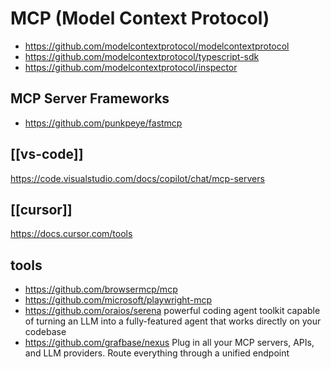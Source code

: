 # MCP (Model Context Protocol)

- <https://github.com/modelcontextprotocol/modelcontextprotocol>
- <https://github.com/modelcontextprotocol/typescript-sdk>
- <https://github.com/modelcontextprotocol/inspector>

## MCP Server Frameworks

- <https://github.com/punkpeye/fastmcp>

## [[vs-code]]

<https://code.visualstudio.com/docs/copilot/chat/mcp-servers>

## [[cursor]]

<https://docs.cursor.com/tools>

## tools

- <https://github.com/browsermcp/mcp>
- <https://github.com/microsoft/playwright-mcp>
- <https://github.com/oraios/serena> powerful coding agent toolkit capable of turning an LLM into a fully-featured agent that works directly on your codebase
- <https://github.com/grafbase/nexus> Plug in all your MCP servers, APIs, and LLM providers. Route everything through a unified endpoint
